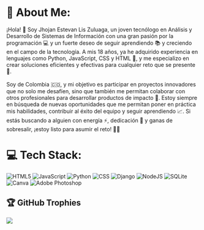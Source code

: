 # 💫 About Me:
¡Hola! 👋 Soy Jhojan Estevan Lis Zuluaga, un joven tecnólogo en Análisis y Desarrollo de Sistemas de Información con una gran pasión por la programación 💻 y un fuerte deseo de seguir aprendiendo 📚 y creciendo en el campo de la tecnología. A mis 18 años, ya he adquirido experiencia en lenguajes como Python, JavaScript, CSS y HTML 🔧, y me especializo en crear soluciones eficientes y efectivas para cualquier reto que se presente 🚀.<br><br>Soy de Colombia 🇨🇴, y mi objetivo es participar en proyectos innovadores que no solo me desafíen, sino que también me permitan colaborar con otros profesionales para desarrollar productos de impacto 🌟. Estoy siempre en búsqueda de nuevas oportunidades que me permitan poner en práctica mis habilidades, contribuir al éxito del equipo y seguir aprendiendo 📈. Si estás buscando a alguien con energía ⚡, dedicación 💪 y ganas de sobresalir, ¡estoy listo para asumir el reto! 💼✨


# 💻 Tech Stack:
![HTML5](https://img.shields.io/badge/html5-%23E34F26.svg?style=for-the-badge&logo=html5&logoColor=white) ![JavaScript](https://img.shields.io/badge/javascript-%23323330.svg?style=for-the-badge&logo=javascript&logoColor=%23F7DF1E) ![Python](https://img.shields.io/badge/python-3670A0?style=for-the-badge&logo=python&logoColor=ffdd54) ![CSS](https://img.shields.io/badge/css-%231572B6.svg?style=for-the-badge&logo=css3&logoColor=white) ![Django](https://img.shields.io/badge/django-%23092E20.svg?style=for-the-badge&logo=django&logoColor=white) ![NodeJS](https://img.shields.io/badge/node.js-6DA55F?style=for-the-badge&logo=node.js&logoColor=white) ![SQLite](https://img.shields.io/badge/sqlite-%2307405e.svg?style=for-the-badge&logo=sqlite&logoColor=white) ![Canva](https://img.shields.io/badge/Canva-%2300C4CC.svg?style=for-the-badge&logo=Canva&logoColor=white) ![Adobe Photoshop](https://img.shields.io/badge/adobe%20photoshop-%2331A8FF.svg?style=for-the-badge&logo=adobe%20photoshop&logoColor=white)


## 🏆 GitHub Trophies
![](https://github-profile-trophy.vercel.app/?username=Estevan&theme=merko&no-frame=false&no-bg=true&margin-w=4)



